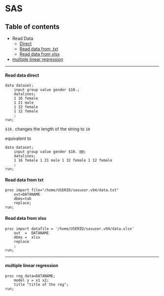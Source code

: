 # SAS
## Table of contents
* Read Data
    * [Direct](#read-data-direct)
    * [Read data from .txt](#read-data-from-txt)
    * [Read data from xlsx](#read-data-from-xlsx)
* [multiple linear regression](#multiple-linear-regression)
___

#### Read data direct
```
data dataset;
	input group value gender $10.;
	datalines;
	1 16 female
	1 21 male
	1 32 female
	1 12 female
	; 
run;
```
`$10.` changes the length of the string to `10`

equivalent to
```
data dataset;
	input group value gender $10. @@;
	datalines;   
	1 16 female 1 21 male 1 32 female 1 12 female
	; 
run;
```

#### Read data from txt
```
proc import file="/home/USERID/sasuser.v94/data.txt"
    out=DATANAME
    dbms=tab
    replace;
run;
```

#### Read data from xlsx
```
proc import datafile = '/home/USERID/sasuser.v94/data.xlsx'
	out  =  DATANAME
	dbms =  xlsx
	replace
	;
run;
```
___

#### multiple linear regression
```
proc reg data=DATANAME;
	model y = x1 x2;
	title "title of the reg";
run;

```

